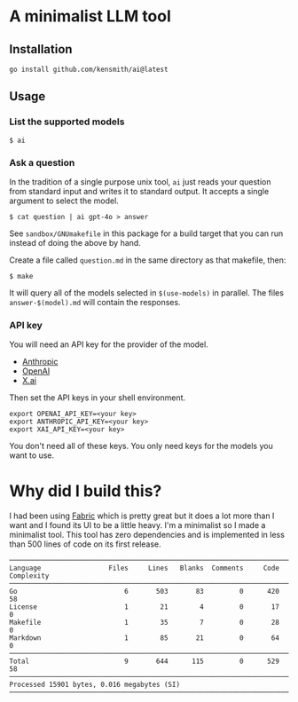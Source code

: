 # A minimalist LLM tool

## Installation

```
go install github.com/kensmith/ai@latest
```

## Usage

### List the supported models

```
$ ai
```

### Ask a question

In the tradition of a single purpose unix tool, `ai` just reads your question
from standard input and writes it to standard output. It accepts a single
argument to select the model.

```
$ cat question | ai gpt-4o > answer
```

See `sandbox/GNUmakefile` in this package for a build target that
you can run instead of doing the above by hand.

Create a file called `question.md` in the same directory as
that makefile, then:

```
$ make
```

It will query all of the models selected in `$(use-models)`
in parallel. The files `answer-$(model).md` will contain the responses.

### API key

You will need an API key for the provider of the model.
* [Anthropic](https://www.anthropic.com/api)
* [OpenAI](https://openai.com/api/)
* [X.ai](https://x.ai/api)

Then set the API keys in your shell environment.

```
export OPENAI_API_KEY=<your key>
export ANTHROPIC_API_KEY=<your key>
export XAI_API_KEY=<your key>
```

You don't need all of these keys. You only need keys for the models you want to
use.

# Why did I build this?

I had been using
[Fabric](https://github.com/danielmiessler/fabric) which is
pretty great but it does a lot more than I want and I found
its UI to be a little heavy. I'm a minimalist so I made a
minimalist tool. This tool has zero dependencies and is
implemented in less than 500 lines of code on its first
release.

```
───────────────────────────────────────────────────────────────────────────────
Language                 Files     Lines   Blanks  Comments     Code Complexity
───────────────────────────────────────────────────────────────────────────────
Go                           6       503       83         0      420         58
License                      1        21        4         0       17          0
Makefile                     1        35        7         0       28          0
Markdown                     1        85       21         0       64          0
───────────────────────────────────────────────────────────────────────────────
Total                        9       644      115         0      529         58
───────────────────────────────────────────────────────────────────────────────
Processed 15901 bytes, 0.016 megabytes (SI)
───────────────────────────────────────────────────────────────────────────────
```


<!--
vim:tw=60:
-->
